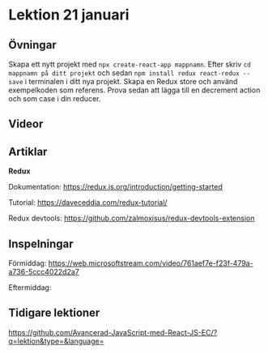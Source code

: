 # Lektion 21 januari

## Övningar

Skapa ett nytt projekt med `npx create-react-app mappnamn`. Efter skriv `cd mappnamn på ditt projekt` och sedan `npm install redux react-redux --save` i terminalen i ditt nya projekt. Skapa en Redux store och använd exempelkoden som referens. Prova sedan att lägga till en decrement action och som case i din reducer.

## Videor


## Artiklar

**Redux**

Dokumentation: https://redux.js.org/introduction/getting-started

Tutorial: https://daveceddia.com/redux-tutorial/

Redux devtools: https://github.com/zalmoxisus/redux-devtools-extension

## Inspelningar

Förmiddag: https://web.microsoftstream.com/video/761aef7e-f23f-479a-a736-5ccc4022d2a7

Eftermiddag: 

## Tidigare lektioner

https://github.com/Avancerad-JavaScript-med-React-JS-EC/?q=lektion&type=&language=
